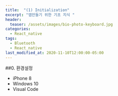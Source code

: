 ```yaml
---
title:  "(1) Initialization"
excerpt: "앱만들기 위한 기초 지식 "
header:
  teaser: /assets/images/bio-photo-keyboard.jpg
categories:
  - React_native
tags:
  - Bluetooth
  - React_native
last_modified_at: 2020-11-10T12:00:00-05:00
---
```

##0. 환경설정   
* iPhone 8
* Windows 10
* Visual Code
<!--stackedit_data:
eyJoaXN0b3J5IjpbLTYzMzgyNTMwMiw3MzA5OTgxMTZdfQ==
-->